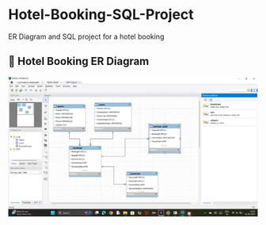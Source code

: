 # Hotel-Booking-SQL-Project
ER Diagram and SQL project for a hotel booking  
## 🏨 Hotel Booking ER Diagram

![ER Diagram](https://github.com/Varunkumar0127/Hotel-Booking-SQL-Project/blob/main/ERD_hotel_booking_system.png?raw=true)
